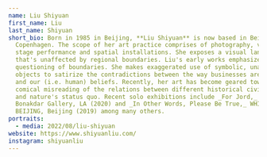 ```yaml
---
name: Liu Shiyuan
first_name: Liu
last_name: Shiyuan
short_bio: Born in 1985 in Beijing, **Liu Shiyuan** is now based in Beijing and
  Copenhagen. The scope of her art practice comprises of photography, video,
  stage performance and spatial installations. She exposes a visual language
  that's unaffected by regional boundaries. Liu's early works emphasized a
  questioning of boundaries. She makes exaggerated use of symbolic, unassuming
  objects to satirize the contradictions between the way businesses are operated
  and our (i.e. human) beliefs. Recently, her art has become geared towards
  comical misreading of the relations between different historical civilizations
  and nature's status quo. Recent solo exhibitions include _For Jord,_ Tanya
  Bonakdar Gallery, LA (2020) and _In Other Words, Please Be True,_ WHITE SPACE
  BEIJING, Beijing (2019) among many others.
portraits:
  - media: 2022/08/liu-shiyuan
website: https://www.shiyuanliu.com/
instagram: shiyuanliu
---
```

